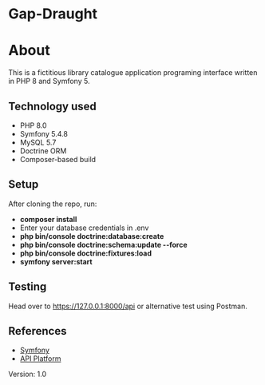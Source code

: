 # Gap-Draught

# About

This is a fictitious library catalogue application programing interface written in PHP 8 and Symfony 5.

## Technology used

* PHP 8.0
* Symfony 5.4.8
* MySQL 5.7
* Doctrine ORM
* Composer-based build

## Setup

After cloning the repo, run:
- **composer install**
- Enter your database credentials in .env
- **php bin/console doctrine:database:create**
- **php bin/console doctrine:schema:update --force**
- **php bin/console doctrine:fixtures:load**
- **symfony server:start**

## Testing

Head over to https://127.0.0.1:8000/api or alternative test using Postman.

## References

* [Symfony](https://symfony.com/)
* [API Platform](https://api-platform.com/)

Version: 1.0